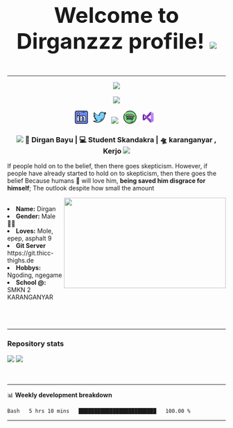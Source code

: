 <h3 align="center" style="font-size:50px;">
  Welcome to Dirganzzz profile!
  <img src="https://media.giphy.com/media/hvRJCLFzcasrR4ia7z/giphy.gif" width="28">
</h3>

-------


<!-- Typing SVG by DenverCoder1 - https://github.com/DenverCoder1/readme-typing-svg -->
<p align="center">
  <a href="https://github.com/DenverCoder1/readme-typing-svg"><img src="https://readme-typing-svg.demolab.com/?lines=Pemuda%20yg%20ingin%20menjadi%20ustad;Bikin%20senang%20orang%20tentunya;2%2B%20month%20of%20coding%20noob;Selalu%20belajar%20hal%20baru&font=Fira%20Code&center=true&width=440&height=45&color=8A2BE2&vCenter=true&size=22&pause=1000"></a>
 <div align="center">
  <img src="https://pronoun.cyou/x/y?subject=He&object=Him&height=20">
   </div>
</p>

<p align='center'>
   <a href="https://www.linkedin.com/in/hemant-j-85518a195/"><img height="30" src="https://raw.githubusercontent.com/8bithemant/8bithemant/master/linkedin.png?raw=true"></a>&nbsp;&nbsp;
<a href="https://twitter.com/8bithemant"><img height="30" src="https://raw.githubusercontent.com/8bithemant/8bithemant/master/twitter.png?raw=true"></a>&nbsp;&nbsp;
<a href="https://dev.to/hemant"><img height="30" src="https://user-images.githubusercontent.com/43545812/144035088-0dfb165f-8fe0-4d13-896c-876c29d2b128.png"></a>&nbsp;&nbsp;
<a href="https://www.facebook.com/trinnwin"><img height="30" src="https://raw.githubusercontent.com/8bithemant/8bithemant/master/spotify.png?raw=true"></a>&nbsp;&nbsp;
 <a href="https://www.coffee.com/hemant"><img height="30" src="https://raw.githubusercontent.com/AbhishekMaira10/AbhishekMaira10/master/Resources/png/visual-studio.png?raw=true"></a>&nbsp;&nbsp;
 </p>
 
 <div align="center">
<h3><img src="https://media.giphy.com/media/WUlplcMpOCEmTGBtBW/giphy.gif" width="30"> 🙎 Dirgan Bayu | 💻 Student Skandakra | 🛸 karanganyar , Kerjo <img src="https://media.giphy.com/media/WUlplcMpOCEmTGBtBW/giphy.gif" width="30"></h3>
</div>

<p align="center">


  If people hold on to the belief, then there goes skepticism. However, if people have already started to hold on to skepticism, then there goes the belief
  Because humans 👿 will love him, <b>being saved him disgrace for himself</b>; The outlook despite how small the amount

<p>
  
  
  
  <div align="center">
<img src="https://i.imgur.com/KXx0cCx.gif" align="right" width="373.5px" height="208.5px">
  </div>
<br>
<li>
 <b>Name:</b> Dirgan</li>
<li>
<b>Gender:</b> Male 🏳️‍⚧️
</li>
<li>
<b>Loves:</b> Mole, epep, asphalt 9
</li>
<li>
<b>Git Server</b> https://git.thicc-thighs.de
</li>
<li>
<b>Hobbys:</b> Ngoding, ngegame
</li>
<li>
<b>School @:</b> SMKN 2 KARANGANYAR
</li>
<br><br><br>
</div>

-------


<h3>Repository stats</h3> 

<div>
  <img height="140px" src="https://github-readme-stats.vercel.app/api?username=dirgannn&show_icons=true&count_private=true&theme=tokyonight" />
  <img src="https://github-readme-stats.vercel.app/api/top-langs/?username=dirgannn&layout=compact&count_private=true&theme=nightowl" />
</div> <br> <br>

-------


📊 **Weekly development breakdown**
<!--START_SECTION:waka-->

```text
Bash   5 hrs 10 mins   █████████████████████████   100.00 %
```

<!--END_SECTION:waka-->

-------
